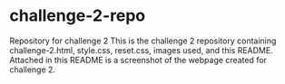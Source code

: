 # challenge-2-repo
Repository for challenge 2
This is the challenge 2 repository containing challenge-2.html, style.css, reset.css, images used, and this README. Attached in this README is a screenshot of the webpage created for challenge 2.